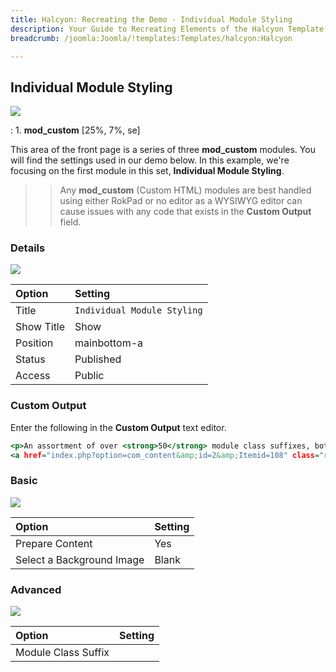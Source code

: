 ```yaml
---
title: Halcyon: Recreating the Demo - Individual Module Styling
description: Your Guide to Recreating Elements of the Halcyon Template for Joomla
breadcrumb: /joomla:Joomla/!templates:Templates/halcyon:Halcyon

---
```


Individual Module Styling
-----

![][demo]

:   1. **mod_custom** [25%, 7%, se]

This area of the front page is a series of three **mod_custom** modules. You will find the settings used in our demo below. In this example, we're focusing on the first module in this set, **Individual Module Styling**.

>> Any **mod_custom** (Custom HTML) modules are best handled using either RokPad or no editor as a WYSIWYG editor can cause issues with any code that exists in the **Custom Output** field.

### Details
![][demo2]

| Option     | Setting                     |  
| :--------- | :-------------------------- |  
| Title      | `Individual Module Styling` |  
| Show Title | Show                        |  
| Position   | mainbottom-a                |  
| Status     | Published                   |  
| Access     | Public                      |  

### Custom Output
Enter the following in the **Custom Output** text editor.

~~~ .html
<p>An assortment of over <strong>50</strong> module class suffixes, both structural and <strong>stylistic</strong>, to create an individual <strong>module</strong> appearance.</p>
<a href="index.php?option=com_content&amp;id=2&amp;Itemid=108" class="readon"><span>More Information</span></a>
~~~

### Basic

![][demo3]

| Option                    | Setting |  
| :------------------------ | :------ |  
| Prepare Content           | Yes     |  
| Select a Background Image | Blank   |

### Advanced

![][demo4]

| Option              | Setting  |  
| :------------------ | :------- |  
| Module Class Suffix |          |  

[demo]: assets/demo_7.jpeg
[demo2]: assets/ims_1.jpeg
[demo3]: assets/ims_2.jpeg
[demo4]: assets/ims_3.jpeg